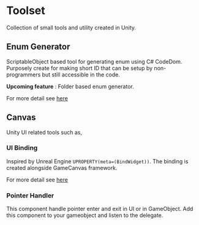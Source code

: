 # Toolset

Collection of small tools and utility created in Unity.

## Enum Generator

ScriptableObject based tool for generating enum using C# CodeDom. Purposely create for making short ID that can be setup by non-programmers but still accessible in the code.

**Upcoming feature** : Folder based enum generator.

For more detail see [here](https://noodle-eater.github.io/posts/enum-generator-in-unity/)

## Canvas

Unity UI related tools such as,

### UI Binding

Inspired by Unreal Engine `UPROPERTY(meta=(BindWidget))`. The binding is created alongside GameCanvas framework.

For more detail see [here](https://noodle-eater.github.io/posts/ui-binding-unity/)

### Pointer Handler

This component handle pointer enter and exit in UI or in GameObject. Add this component to your gameobject and listen to the delegate.

